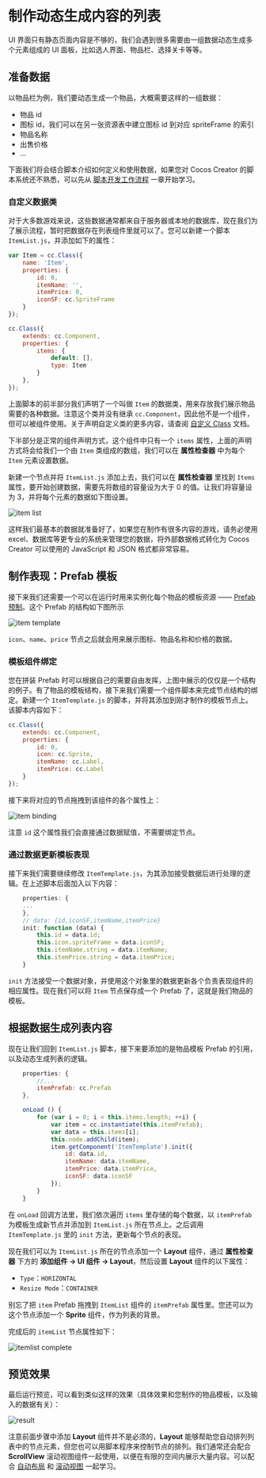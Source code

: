 # 制作动态生成内容的列表

UI 界面只有静态页面内容是不够的，我们会遇到很多需要由一组数据动态生成多个元素组成的 UI 面板，比如选人界面、物品栏、选择关卡等等。

## 准备数据

以物品栏为例，我们要动态生成一个物品，大概需要这样的一组数据：

- 物品 id
- 图标 id，我们可以在另一张资源表中建立图标 id 到对应 spriteFrame 的索引
- 物品名称
- 出售价格
- ...

下面我们将会结合脚本介绍如何定义和使用数据，如果您对 Cocos Creator 的脚本系统还不熟悉，可以先从 [脚本开发工作流程](https://docs.cocos.com/creator/manual/zh/scripting/) 一章开始学习。

### 自定义数据类

对于大多数游戏来说，这些数据通常都来自于服务器或本地的数据库，现在我们为了展示流程，暂时把数据存在列表组件里就可以了。您可以新建一个脚本 `ItemList.js`，并添加如下的属性：

```js
var Item = cc.Class({
    name: 'Item',
    properties: {
        id: 0,
        itemName: '',
        itemPrice: 0,
        iconSF: cc.SpriteFrame
    }
});

cc.Class({
    extends: cc.Component,
    properties: {
        items: {
            default: [],
            type: Item
        }
    },
});
```

上面脚本的前半部分我们声明了一个叫做 `Item` 的数据类，用来存放我们展示物品需要的各种数据。注意这个类并没有继承 `cc.Component`，因此他不是一个组件，但可以被组件使用。关于声明自定义类的更多内容，请查阅 [自定义 Class](https://docs.cocos.com/creator/manual/zh/scripting/class.html) 文档。

下半部分是正常的组件声明方式，这个组件中只有一个 `items` 属性，上面的声明方式将会给我们一个由 `Item` 类组成的数组，我们可以在 **属性检查器** 中为每个 `Item` 元素设置数据。

新建一个节点并将 `ItemList.js` 添加上去，我们可以在 **属性检查器** 里找到 `Items` 属性，要开始创建数据，需要先将数组的容量设为大于 0 的值。让我们将容量设为 3，并将每个元素的数据如下图设置。

![item list](https://gitee.com/nlpleaf/PicGo/raw/master/ba9a2039c56d908a925bc9f1931d3240)

这样我们最基本的数据就准备好了，如果您在制作有很多内容的游戏，请务必使用 excel、数据库等更专业的系统来管理您的数据，将外部数据格式转化为 Cocos Creator 可以使用的 JavaScript 和 JSON 格式都非常容易。

## 制作表现：Prefab 模板

接下来我们还需要一个可以在运行时用来实例化每个物品的模板资源 —— [Prefab 预制](https://docs.cocos.com/creator/manual/zh/asset-workflow/prefab.html)。这个 Prefab 的结构如下图所示

![item template](https://gitee.com/nlpleaf/PicGo/raw/master/9498ec345487600449b421fba6ec3baa)

`icon`、`name`、`price` 节点之后就会用来展示图标、物品名称和价格的数据。

### 模板组件绑定

您在拼装 Prefab 时可以根据自己的需要自由发挥，上图中展示的仅仅是一个结构的例子。有了物品的模板结构，接下来我们需要一个组件脚本来完成节点结构的绑定。新建一个 `ItemTemplate.js` 的脚本，并将其添加到刚才制作的模板节点上。该脚本内容如下：

```js
cc.Class({
    extends: cc.Component,
    properties: {
        id: 0,
        icon: cc.Sprite,
        itemName: cc.Label,
        itemPrice: cc.Label
    }
});
```

接下来将对应的节点拖拽到该组件的各个属性上：

![item binding](https://gitee.com/nlpleaf/PicGo/raw/master/87801e15da69c2ae6a3f6a2a5ab4acf6)

注意 `id` 这个属性我们会直接通过数据赋值，不需要绑定节点。

### 通过数据更新模板表现

接下来我们需要继续修改 `ItemTemplate.js`，为其添加接受数据后进行处理的逻辑。在上述脚本后面加入以下内容：

```js
    properties: {
    ...
    },
    // data: {id,iconSF,itemName,itemPrice}
    init: function (data) {
        this.id = data.id;
        this.icon.spriteFrame = data.iconSF;
        this.itemName.string = data.itemName;
        this.itemPrice.string = data.itemPrice;
    }
```

`init` 方法接受一个数据对象，并使用这个对象里的数据更新各个负责表现组件的相应属性。现在我们可以将 `Item` 节点保存成一个 Prefab 了，这就是我们物品的模板。

## 根据数据生成列表内容

现在让我们回到 `ItemList.js` 脚本，接下来要添加的是物品模板 Prefab 的引用，以及动态生成列表的逻辑。

```js
    properties: {
        //...
        itemPrefab: cc.Prefab
    },

    onLoad () {
        for (var i = 0; i < this.items.length; ++i) {
            var item = cc.instantiate(this.itemPrefab);
            var data = this.items[i];
            this.node.addChild(item);
            item.getComponent('ItemTemplate').init({
                id: data.id,
                itemName: data.itemName,
                itemPrice: data.itemPrice,
                iconSF: data.iconSF
            });
        }
    }
```

在 `onLoad` 回调方法里，我们依次遍历 `items` 里存储的每个数据，以 `itemPrefab` 为模板生成新节点并添加到 `ItemList.js` 所在节点上。之后调用 `ItemTemplate.js` 里的 `init` 方法，更新每个节点的表现。

现在我们可以为 `ItemList.js` 所在的节点添加一个 **Layout** 组件，通过 **属性检查器** 下方的 **添加组件 -> UI 组件 -> Layout**，然后设置 **Layout** 组件的以下属性：

- `Type`：`HORIZONTAL`
- `Resize Mode`：`CONTAINER`

别忘了把 `item` Prefab 拖拽到 `ItemList` 组件的 `itemPrefab` 属性里。您还可以为这个节点添加一个 **Sprite** 组件，作为列表的背景。

完成后的 `itemList` 节点属性如下：

![itemlist complete](https://gitee.com/nlpleaf/PicGo/raw/master/2d2c298df839496309ce3bad378409af)

## 预览效果

最后运行预览，可以看到类似这样的效果（具体效果和您制作的物品模板，以及输入的数据有关）：

![result](https://gitee.com/nlpleaf/PicGo/raw/master/0971ac2f87737c834f4a5aa277e32c60)

注意前面步骤中添加 **Layout** 组件并不是必须的，**Layout** 能够帮助您自动排列列表中的节点元素，但您也可以用脚本程序来控制节点的排列。我们通常还会配合 **ScrollView** 滚动视图组件一起使用，以便在有限的空间内展示大量内容。可以配合 [自动布局](https://docs.cocos.com/creator/manual/zh/ui/auto-layout.html) 和 [滚动视图](https://docs.cocos.com/creator/manual/zh/ui/ui-components.html#scrollview) 一起学习。